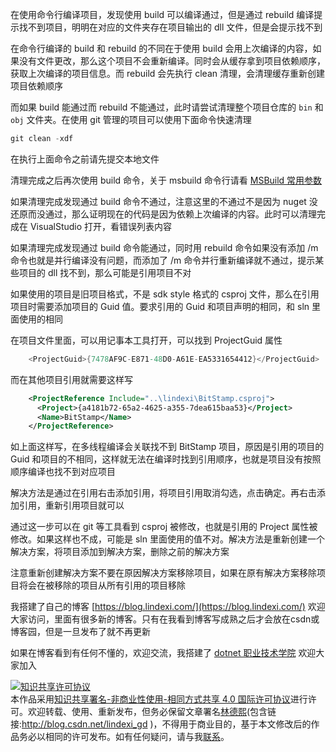 
在使用命令行编译项目，发现使用 build 可以编译通过，但是通过 rebuild 编译提示找不到项目，明明在对应的文件夹存在项目输出的 dll 文件，但是会提示找不到

<!--more-->


<!-- CreateTime:2019/12/8 11:37:51 -->

<!-- csdn -->
<!-- 发布 -->

在命令行编译的 build 和 rebuild 的不同在于使用 build 会用上次编译的内容，如果没有文件更改，那么这个项目不会重新编译。同时会从缓存拿到项目依赖顺序，获取上次编译的项目信息。而 rebuild 会先执行 clean 清理，会清理缓存重新创建项目依赖顺序

而如果 build 能通过而 rebuild 不能通过，此时请尝试清理整个项目仓库的 `bin` 和 `obj` 文件夹。在使用 git 管理的项目可以使用下面命令快速清理

```csharp
git clean -xdf
```

在执行上面命令之前请先提交本地文件

清理完成之后再次使用 build 命令，关于 msbuild 命令行请看 [MSBuild 常用参数](https://blog.lindexi.com/post/MSBuild-%E5%B8%B8%E7%94%A8%E5%8F%82%E6%95%B0.html )

如果清理完成发现通过 build 命令不通过，注意这里的不通过不是因为 nuget 没还原而没通过，那么证明现在的代码是因为依赖上次编译的内容。此时可以清理完成在 VisualStudio 打开，看错误列表内容

如果清理完成发现通过 build 命令能通过，同时用 rebuild 命令如果没有添加 /m 命令也就是并行编译没有问题，而添加了 /m 命令并行重新编译就不通过，提示某些项目的 dll 找不到，那么可能是引用项目不对

如果使用的项目是旧项目格式，不是 sdk style 格式的  csproj 文件，那么在引用项目时需要添加项目的 Guid 值。要求引用的 Guid 和项目声明的相同，和 sln 里面使用的相同

在项目文件里面，可以用记事本工具打开，可以找到 ProjectGuid 属性

```csharp
    <ProjectGuid>{7478AF9C-E871-48D0-A61E-EA5331654412}</ProjectGuid>
```

而在其他项目引用就需要这样写

```xml
    <ProjectReference Include="..\lindexi\BitStamp.csproj">
      <Project>{a4181b72-65a2-4625-a355-7dea615baa53}</Project>
      <Name>BitStamp</Name>
    </ProjectReference>
```

如上面这样写，在多线程编译会关联找不到 BitStamp 项目，原因是引用的项目的 Guid 和项目的不相同，这样就无法在编译时找到引用顺序，也就是项目没有按照顺序编译也找不到对应项目

解决方法是通过在引用右击添加引用，将项目引用取消勾选，点击确定。再右击添加引用，重新引用项目就可以

通过这一步可以在 git 等工具看到 csproj 被修改，也就是引用的 Project 属性被修改。如果这样也不成，可能是 sln 里面使用的值不对。解决方法是重新创建一个解决方案，将项目添加到解决方案，删除之前的解决方案

注意重新创建解决方案不要在原因解决方案移除项目，如果在原有解决方案移除项目将会在被移除的项目从所有引用的项目移除



我搭建了自己的博客 [https://blog.lindexi.com/](https://blog.lindexi.com/) 欢迎大家访问，里面有很多新的博客。只有在我看到博客写成熟之后才会放在csdn或博客园，但是一旦发布了就不再更新

如果在博客看到有任何不懂的，欢迎交流，我搭建了 [dotnet 职业技术学院](https://t.me/dotnet_campus) 欢迎大家加入

<a rel="license" href="http://creativecommons.org/licenses/by-nc-sa/4.0/"><img alt="知识共享许可协议" style="border-width:0" src="https://licensebuttons.net/l/by-nc-sa/4.0/88x31.png" /></a><br />本作品采用<a rel="license" href="http://creativecommons.org/licenses/by-nc-sa/4.0/">知识共享署名-非商业性使用-相同方式共享 4.0 国际许可协议</a>进行许可。欢迎转载、使用、重新发布，但务必保留文章署名[林德熙](http://blog.csdn.net/lindexi_gd)(包含链接:http://blog.csdn.net/lindexi_gd )，不得用于商业目的，基于本文修改后的作品务必以相同的许可发布。如有任何疑问，请与我[联系](mailto:lindexi_gd@163.com)。